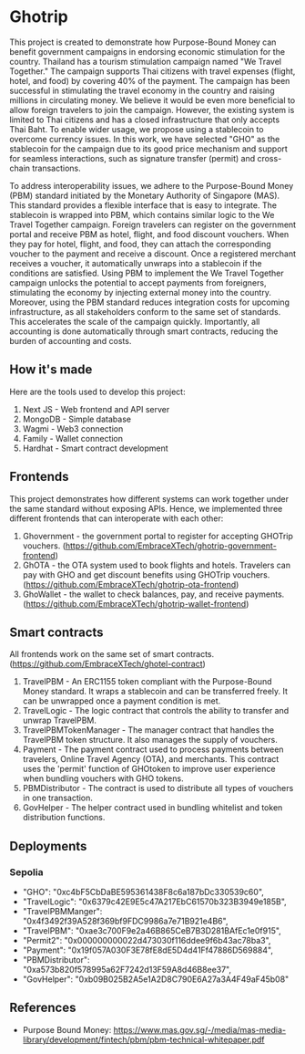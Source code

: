 # Ghotrip
This project is created to demonstrate how Purpose-Bound Money can benefit government campaigns in endorsing economic stimulation for the country. Thailand has a tourism stimulation campaign named "We Travel Together." The campaign supports Thai citizens with travel expenses (flight, hotel, and food) by covering 40% of the payment. The campaign has been successful in stimulating the travel economy in the country and raising millions in circulating money. We believe it would be even more beneficial to allow foreign travelers to join the campaign. However, the existing system is limited to Thai citizens and has a closed infrastructure that only accepts Thai Baht. To enable wider usage, we propose using a stablecoin to overcome currency issues. In this work, we have selected "GHO" as the stablecoin for the campaign due to its good price mechanism and support for seamless interactions, such as signature transfer (permit) and cross-chain transactions.

To address interoperability issues, we adhere to the Purpose-Bound Money (PBM) standard initiated by the Monetary Authority of Singapore (MAS). This standard provides a flexible interface that is easy to integrate. The stablecoin is wrapped into PBM, which contains similar logic to the We Travel Together campaign. Foreign travelers can register on the government portal and receive PBM as hotel, flight, and food discount vouchers. When they pay for hotel, flight, and food, they can attach the corresponding voucher to the payment and receive a discount. Once a registered merchant receives a voucher, it automatically unwraps into a stablecoin if the conditions are satisfied. Using PBM to implement the We Travel Together campaign unlocks the potential to accept payments from foreigners, stimulating the economy by injecting external money into the country. Moreover, using the PBM standard reduces integration costs for upcoming infrastructure, as all stakeholders conform to the same set of standards. This accelerates the scale of the campaign quickly. Importantly, all accounting is done automatically through smart contracts, reducing the burden of accounting and costs.

## How it's made
Here are the tools used to develop this project:
1. Next JS - Web frontend and API server
2. MongoDB - Simple database
3. Wagmi - Web3 connection
4. Family - Wallet connection
5. Hardhat - Smart contract development

## Frontends
This project demonstrates how different systems can work together under the same standard without exposing APIs. Hence, we implemented three different frontends that can interoperate with each other:
1. Ghovernment - the government portal to register for accepting GHOTrip vouchers. (https://github.com/EmbraceXTech/ghotrip-government-frontend)
2. GhOTA - the OTA system used to book flights and hotels. Travelers can pay with GHO and get discount benefits using GHOTrip vouchers. (https://github.com/EmbraceXTech/ghotrip-ota-frontend)
3. GhoWallet - the wallet to check balances, pay, and receive payments. (https://github.com/EmbraceXTech/ghotrip-wallet-frontend)

## Smart contracts
All frontends work on the same set of smart contracts. (https://github.com/EmbraceXTech/ghotel-contract)
1. TravelPBM - An ERC1155 token compliant with the Purpose-Bound Money standard. It wraps a stablecoin and can be transferred freely. It can be unwrapped once a payment condition is met.
2. TravelLogic - The logic contract that controls the ability to transfer and unwrap TravelPBM.
3. TravelPBMTokenManager - The manager contract that handles the TravelPBM token structure. It also manages the supply of vouchers.
4. Payment - The payment contract used to process payments between travelers, Online Travel Agency (OTA), and merchants. This contract uses the 'permit' function of GHOtoken to improve user experience when bundling vouchers with GHO tokens.
5. PBMDistributor - The contract is used to distribute all types of vouchers in one transaction.
6. GovHelper - The helper contract used in bundling whitelist and token distribution functions.

## Deployments
### Sepolia
- "GHO": "0xc4bF5CbDaBE595361438F8c6a187bDc330539c60",
- "TravelLogic": "0x6379c42E9E5c47A217EbC61570b323B3949e185B",
- "TravelPBMManger": "0x4f3492f39A528f369bf9FDC9986a7e71B921e4B6",
- "TravelPBM": "0xae3c700F9e2a46B865CeB7B3D281BAfEc1e0f915",
- "Permit2": "0x000000000022d473030f116ddee9f6b43ac78ba3",
- "Payment": "0x19f057A030F3E78fE8dE5D4d41Ff47886D569884",
- "PBMDistributor": "0xa573b820f578995a62F7242d13F59A8d46B8ee37",
- "GovHelper": "0xb09B025B2A5e1A2D8C790E6A27a3A4F49aF45b08"

## References
- Purpose Bound Money: https://www.mas.gov.sg/-/media/mas-media-library/development/fintech/pbm/pbm-technical-whitepaper.pdf